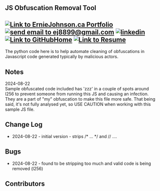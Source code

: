 ## JS Obfuscation Removal Tool

<a href="https://erniejohnson.ca"><img alt="Link to ErnieJohnson.ca Portfolio" src="https://img.shields.io/badge/PORTFOLIO-8A2BE2?style=for-the-badge&logo=google%20home&logoColor=white"></a>
<a href="mailto:ej8899@gmail.com" target="_blank"><img src="https://img.shields.io/badge/Gmail-D14836?style=for-the-badge&logo=gmail&logoColor=white" alt="send email to ej8899@gmail.com" /></a>&nbsp;<a href="https://www.linkedin.com/in/ernie-johnson/" target="_blank"><img src="https://img.shields.io/badge/LinkedIn-0077B5?style=for-the-badge&logo=linkedin&logoColor=white" alt="linkedin" /></a>&nbsp;<a href="https://github.com/ej8899"><img alt="Link to GitHubHome" src="https://img.shields.io/badge/GitHub%20Home-008080?style=for-the-badge&logo=GitHub&logoColor=white"></a>&nbsp;<a href="https://docs.google.com/document/d/1XCs8Z_gpaNc00l_rLoan0M1W8Td2Sg_DGThWnMTqOpc/edit?usp=sharing"><img alt="Link to Resume" src="https://img.shields.io/badge/RESUME-8A2BE2?style=for-the-badge&logo=Google%20Docs&logoColor=white"></a>
---

The python code here is to help automate cleaning of obfuscations in Javascript code generated typically by malicious actors.

## Notes
2024-08-22  
Sample obfuscated code included has 'zzz' in a couple of spots around l256 to prevent someone from running this JS and causing an infection.   They are a part of "my" obfuscation to make this file more safe.  That being said, it's not fully analysed yet, so USE CAUTION when working with this sample JS file. 

## Change Log
- 2024-08-22 - initial version - strips /* ... */  and  // ....

## Bugs
- 2024-08-22 - found to be stripping too much and valid code is being removed (l256)


## Contributors